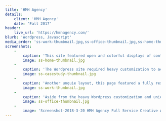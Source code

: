 ```yaml
---
title: 'HMH Agency'
details:
    client: 'HMH Agency'
    date: 'Fall 2017'
header:
    live_url: 'https://hmhagency.com/'
blurb: 'Wordpress, Javascript'
media_order: 'ss-work-thumbnail.jpg,ss-office-thumbnail.jpg,ss-home-thumbnail.jpg,ss-casestudy-thumbnail.jpg,Screenshot-2018-3-20 HMH Agency Full Service Creative Agency.jpg'
screenshots:
    -
        caption: 'This site featured open and colorful displays of content to showcase the agency''s creative work.'
        image: ss-home-thumbnail.jpg
    -
        caption: 'The Wordpress site required heavy customization to accommodate all of the unique presentations, communicating the agency''s diverse talents. I created the ability to manage all of the custom work by leveraging [Advanced Custom Fields](https://www.advancedcustomfields.com/).'
        image: ss-casestudy-thumbnail.jpg
    -
        caption: 'Another unquie layout, this page featured a fully responsive masonry type layout, effectively handling image blocks of varying widths and heights. Each cell triggered a custom modal window that loaded additional content dynamically'
        image: ss-work-thumbnail.jpg
    -
        caption: 'Aside from the heavy Wordpress customization and unique interactive elements, my favorite part of this project was the chance to master [CSS Flexbox](https://css-tricks.com/snippets/css/a-guide-to-flexbox/) understanding!'
        image: ss-office-thumbnail.jpg
    -
        image: 'Screenshot-2018-3-20 HMH Agency Full Service Creative Agency.jpg'
---
```


